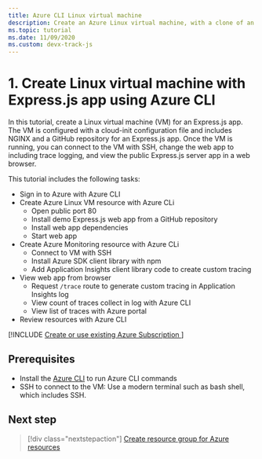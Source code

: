 ```yaml
---
title: Azure CLI Linux virtual machine
description: Create an Azure Linux virtual machine, with a clone of an Express.js-based app from a GitHub repository.  
ms.topic: tutorial
ms.date: 11/09/2020
ms.custom: devx-track-js
---
```


# 1. Create Linux virtual machine with Express.js app using Azure CLI

In this tutorial, create a Linux virtual machine (VM) for an Express.js app. The VM is configured with a cloud-init configuration file and includes NGINX and a GitHub repository for an Express.js app. Once the VM is running, you can connect to the VM with SSH, change the web app to including trace logging, and view the public Express.js server app in a web browser.

This tutorial includes the following tasks:

* Sign in to Azure with Azure CLI
* Create Azure Linux VM resource with Azure CLi
    * Open public port 80
    * Install demo Express.js web app from a GitHub repository
    * Install web app dependencies
    * Start web app
* Create Azure Monitoring resource with Azure CLi
    * Connect to VM with SSH
    * Install Azure SDK client library with npm
    * Add Application Insights client library code to create custom tracing
* View web app from browser
    * Request `/trace` route to generate custom tracing in Application Insights log
    * View count of traces collect in log with Azure CLI
    * View list of traces with Azure portal
* Review resources with Azure CLI

[!INCLUDE [Create or use existing Azure Subscription ](../../includes/environment-subscription-h2.md)]

## Prerequisites

* Install the [Azure CLI](/cli/azure/install-azure-cli) to run Azure CLI commands
* SSH to connect to the VM: Use a modern terminal such as bash shell, which includes SSH.

## Next step

> [!div class="nextstepaction"]
> [Create resource group for Azure resources](create-azure-monitoring-application-insights-web-resource.md) 